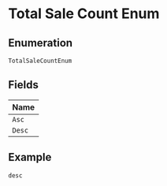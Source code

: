 
# Total Sale Count Enum

## Enumeration

`TotalSaleCountEnum`

## Fields

| Name |
|  --- |
| `Asc` |
| `Desc` |

## Example

```
desc
```


